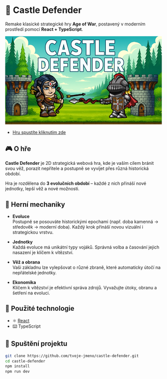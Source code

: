 # 🏰 Castle Defender

Remake klasické strategické hry **Age of War**, postavený v moderním prostředí pomocí **React + TypeScript**.

![Thumbnail](sources/projekt2.jpg)
- [Hru spustíte kliknutím zde](https://janhousa.github.io/ageofwarReact/)

## 🎮 O hře

**Castle Defender** je 2D strategická webová hra, kde je vaším cílem bránit svou věž, porazit nepřítele a postupně se vyvíjet přes různá historická období.

Hra je rozdělena do **3 evolučních období** – každé z nich přináší nové jednotky, lepší věž a nové možnosti.

## 🧠 Herní mechaniky

- **Evoluce**  
  Postupně se posouváte historickými epochami (např. doba kamenná → středověk → moderní doba). Každý krok přináší novou vizuální i strategickou vrstvu.

- **Jednotky**  
  Každá evoluce má unikátní typy vojáků. Správná volba a časování jejich nasazení je klíčem k vítězství.

- **Věž a obrana**  
  Vaši základnu lze vylepšovat o různé zbraně, které automaticky útočí na nepřátelské jednotky.

- **Ekonomika**  
  Klíčem k vítězství je efektivní správa zdrojů. Vyvažujte útoky, obranu a šetření na evoluci.

## 🧱 Použité technologie

- ⚛️ [React](https://reactjs.org/)
- ⌨️ TypeScript

## 🚀 Spuštění projektu

```bash
git clone https://github.com/tvoje-jmeno/castle-defender.git
cd castle-defender
npm install
npm run dev
